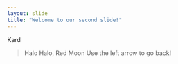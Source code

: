 ```yaml
---
layout: slide
title: "Welcome to our second slide!"
---
```

Kard
>Halo Halo, Red Moon
Use the left arrow to go back!
